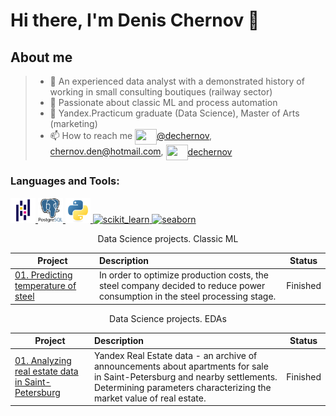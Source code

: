 # Hi there, I'm Denis Chernov 👋

## About me  
> - 🔭 An experienced data analyst with a demonstrated history of working in small consulting boutiques (railway sector)
> - 🌱 Passionate about classic ML and process automation
> - 📡 Yandex.Practicum graduate (Data Science), Master of Arts (marketing)
> - 📫 How to reach me <a href="https://t.me/dechernov" target="balnk"><img align="center" src="https://download.logo.wine/logo/Telegram_(software)/Telegram_(software)-Logo.wine.png" height="25" width="35" />@dechernov</a>, chernov.den@hotmail.com, <a href="https://www.linkedin.com/in/dechernov/" target="balnk"><img align="center" src="https://download.logo.wine/logo/LinkedIn/LinkedIn-Icon-Logo.wine.png" height="25" width="35" />dechernov</a>

<h3 align="left">Languages and Tools:</h3>
<p align="left"> <a href="https://pandas.pydata.org/" target="_blank" rel="noreferrer"> <img src="https://raw.githubusercontent.com/devicons/devicon/2ae2a900d2f041da66e950e4d48052658d850630/icons/pandas/pandas-original.svg" alt="pandas" width="40" height="40"/> </a> <a href="https://www.postgresql.org" target="_blank" rel="noreferrer"> <img src="https://raw.githubusercontent.com/devicons/devicon/master/icons/postgresql/postgresql-original-wordmark.svg" alt="postgresql" width="40" height="40"/> </a> <a href="https://www.python.org" target="_blank" rel="noreferrer"> <img src="https://raw.githubusercontent.com/devicons/devicon/master/icons/python/python-original.svg" alt="python" width="40" height="40"/> </a> <a href="https://scikit-learn.org/" target="_blank" rel="noreferrer"> <img src="https://upload.wikimedia.org/wikipedia/commons/0/05/Scikit_learn_logo_small.svg" alt="scikit_learn" width="40" height="40"/> </a> <a href="https://seaborn.pydata.org/" target="_blank" rel="noreferrer"> <img src="https://seaborn.pydata.org/_images/logo-mark-lightbg.svg" alt="seaborn" width="40" height="40"/> </a> </p>


<p align="center"> Data Science projects. Classic ML </p align="center">


| **Project** | **Description** | **Status** |
| -------------------- | :--------------------- |:---------------------------:|
| [01. Predicting temperature of steel](https://github.com/dechernov/DS_projects/blob/main/Yandex.Practicum%20projects/Predicting%20temperature%20of%20steel/final_project_final_version.ipynb)|In order to optimize production costs, the steel company decided to reduce power consumption in the steel processing stage.|Finished|

<p align="center"> Data Science projects. EDAs </p align="center">


| **Project** | **Description** | **Status** |
| -------------------- | :--------------------- |:---------------------------:|
| [01. Analyzing real estate data in Saint-Petersburg](https://github.com/dechernov/DS_projects/blob/main/Yandex.Practicum%20projects/Real%20estate/real%20estate.ipynb)|Yandex Real Estate data - an archive of announcements about apartments for sale in Saint-Petersburg and nearby settlements. Determining parameters characterizing the market value of real estate.|Finished|


<!--
**dechernov/dechernov** is a ✨ _special_ ✨ repository because its `README.md` (this file) appears on your GitHub profile.

Here are some ideas to get you started:

- 🔭 I’m currently working on ...
- 🌱 I’m currently learning ...
- 👯 I’m looking to collaborate on ...
- 🤔 I’m looking for help with ...
- 💬 Ask me about ...
- 📫 How to reach me: ...
- 😄 Pronouns: ...
- ⚡ Fun fact: ...
-->
